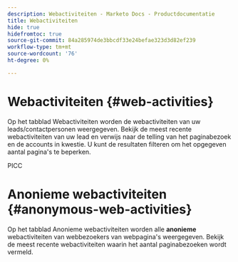 ```yaml
---
description: Webactiviteiten - Marketo Docs - Productdocumentatie
title: Webactiviteiten
hide: true
hidefromtoc: true
source-git-commit: 84a285974de3bbcdf33e24befae323d3d82ef239
workflow-type: tm+mt
source-wordcount: '76'
ht-degree: 0%

---
```


# Webactiviteiten {#web-activities}

Op het tabblad Webactiviteiten worden de webactiviteiten van uw leads/contactpersonen weergegeven.
Bekijk de meest recente webactiviteiten van uw lead en verwijs naar de telling van het paginabezoek en de accounts in kwestie. U kunt de resultaten filteren om het opgegeven aantal pagina&#39;s te beperken.

PICC

# Anonieme webactiviteiten {#anonymous-web-activities}

Op het tabblad Anonieme webactiviteiten worden alle **anonieme** webactiviteiten van webbezoekers van webpagina&#39;s weergegeven. Bekijk de meest recente webactiviteiten waarin het aantal paginabezoeken wordt vermeld.

